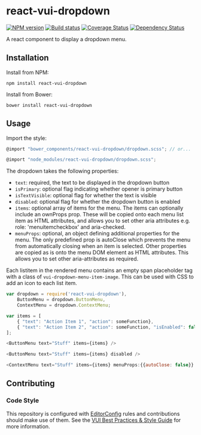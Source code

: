 # react-vui-dropdown

[![NPM version][npm-image]][npm-url]
[![Build status][ci-image]][ci-url]
[![Coverage Status][coverage-image]][coverage-url]
[![Dependency Status][dependencies-image]][dependencies-url]

A react component to display a dropdown menu.

## Installation

Install from NPM:
```shell
npm install react-vui-dropdown
```

Install from Bower:
```shell
bower install react-vui-dropdown
```

## Usage

Import the style:

```javascript
@import "bower_components/react-vui-dropdown/dropdown.scss"; // or...

@import "node_modules/react-vui-dropdown/dropdown.scss";
```

The dropdown takes the following properties:

* `text`: required, the text to be displayed in the dropdown button
* `isPrimary`: optional flag indicating whether opener is primary button
* `isTextVisible`: optional flag for whether the text is visible
* `disabled`: optional flag for whether the dropdown button is enabled
* `items`: optional array of items for the menu.  The items can optionally include an ownProps prop. These will be copied onto each menu list item as HTML attributes, and allows you to set other aria attributes e.g. role: 'menuitemcheckbox' and aria-checked.
* `menuProps`: optional, an object defining additional properties for the menu. The only predefined prop is autoClose which prevents the menu from automatically closing when an item is selected. Other properties are copied as is onto the menu DOM element as HTML attributes.  This allows you to set other aria-attributes as required.

Each listitem in the rendered menu contains an empty span placeholder tag with a class of `vui-dropdown-menu-item-image`. This can be used with CSS to add an icon to each list item.

```javascript
var dropdown = require('react-vui-dropdown'),
	ButtonMenu = dropdown.ButtonMenu,
	ContextMenu = dropdown.ContextMenu;

var items = [
	{ "text": "Action Item 1", "action": someFunction},
	{ "text": "Action Item 2", "action": someFunction, "isEnabled": false, ownProps: {'aria-checked': true}}
];

<ButtonMenu text="Stuff" items={items} />

<ButtonMenu text="Stuff" items={items} disabled />

<ContextMenu text="Stuff" items={items} menuProps:{{autoClose: false}} />

```

## Contributing

### Code Style

This repository is configured with [EditorConfig](http://editorconfig.org) rules and contributions should make use of them. See the [VUI Best Practices & Style Guide](https://github.com/Brightspace/valence-ui-docs/wiki/Best-Practices-&-Style-Guide) for more information.

[npm-url]: https://www.npmjs.org/package/react-vui-dropdown
[npm-image]: https://img.shields.io/npm/v/react-vui-dropdown.svg
[ci-url]: https://travis-ci.org/Brightspace/react-valence-ui-dropdown
[ci-image]: https://img.shields.io/travis-ci/Brightspace/react-valence-ui-dropdown.svg
[coverage-url]: https://coveralls.io/r/Brightspace/react-valence-ui-dropdown?branch=master
[coverage-image]: https://img.shields.io/coveralls/Brightspace/react-valence-ui-dropdown.svg
[dependencies-url]: https://david-dm.org/brightspace/react-valence-ui-dropdown
[dependencies-image]: https://img.shields.io/david/Brightspace/react-valence-ui-dropdown.svg
